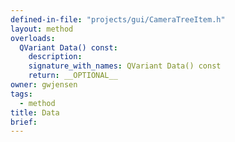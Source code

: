 ```yaml
---
defined-in-file: "projects/gui/CameraTreeItem.h"
layout: method
overloads:
  QVariant Data() const:
    description:
    signature_with_names: QVariant Data() const
    return: __OPTIONAL__
owner: gwjensen
tags:
  - method
title: Data
brief:
---
```

